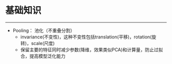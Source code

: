 #  基础知识
---

- Pooling： 池化（不重叠分割）
    - invariance(不变性)，这种不变性包括translation(平移)，rotation(旋转)，scale(尺度)
    - 保留主要的特征同时减少参数(降维，效果类似PCA)和计算量，防止过拟合，提高模型泛化能力

